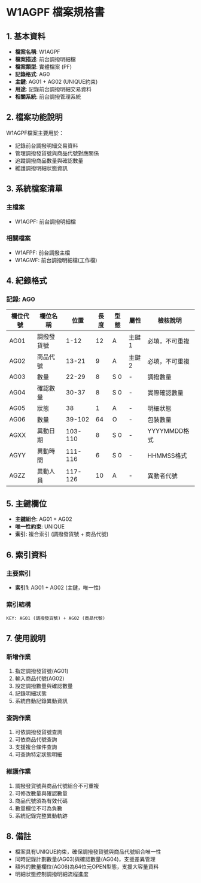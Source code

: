 # W1AGPF 檔案規格書

## 1. 基本資料
- **檔案名稱**: W1AGPF
- **檔案描述**: 前台調撥明細檔
- **檔案類型**: 實體檔案 (PF)
- **記錄格式**: AG0
- **主鍵**: AG01 + AG02 (UNIQUE約束)
- **用途**: 記錄前台調撥明細交易資料
- **相關系統**: 前台調撥管理系統

## 2. 檔案功能說明
W1AGPF檔案主要用於：
- 記錄前台調撥明細交易資料
- 管理調撥發貨號與商品代號對應關係
- 追蹤調撥商品數量與確認數量
- 維護調撥明細狀態資訊

## 3. 系統檔案清單
### 主檔案
- W1AGPF: 前台調撥明細檔

### 相關檔案
- W1AFPF: 前台調撥主檔
- W1AGWF: 前台調撥明細檔(工作檔)

## 4. 紀錄格式

### 記錄: AG0
| 欄位代號 | 欄位名稱 | 位置 | 長度 | 型態 | 屬性 | 檢核說明 |
|----------|----------|------|------|------|------|----------|
| AG01 | 調撥發貨號 | 1-12 | 12 | A | 主鍵1 | 必填，不可重複 |
| AG02 | 商品代號 | 13-21 | 9 | A | 主鍵2 | 必填，不可重複 |
| AG03 | 數量 | 22-29 | 8 | S 0 | - | 調撥數量 |
| AG04 | 確認數量 | 30-37 | 8 | S 0 | - | 實際確認數量 |
| AG05 | 狀態 | 38 | 1 | A | - | 明細狀態 |
| AG06 | 數量 | 39-102 | 64 | O | - | 包裝數量 |
| AGXX | 異動日期 | 103-110 | 8 | S 0 | - | YYYYMMDD格式 |
| AGYY | 異動時間 | 111-116 | 6 | S 0 | - | HHMMSS格式 |
| AGZZ | 異動人員 | 117-126 | 10 | A | - | 異動者代號 |

## 5. 主鍵欄位
- **主鍵組合**: AG01 + AG02
- **唯一性約束**: UNIQUE
- **索引**: 複合索引 (調撥發貨號 + 商品代號)

## 6. 索引資料
### 主要索引
- **索引1**: AG01 + AG02 (主鍵，唯一性)

### 索引結構
```
KEY: AG01 (調撥發貨號) + AG02 (商品代號)
```

## 7. 使用說明
### 新增作業
1. 指定調撥發貨號(AG01)
2. 輸入商品代號(AG02)
3. 設定調撥數量與確認數量
4. 記錄明細狀態
5. 系統自動記錄異動資訊

### 查詢作業
1. 可依調撥發貨號查詢
2. 可依商品代號查詢
3. 支援複合條件查詢
4. 可查詢特定狀態明細

### 維護作業
1. 調撥發貨號與商品代號組合不可重複
2. 可修改數量與確認數量
3. 商品代號須為有效代碼
4. 數量欄位不可為負數
5. 系統記錄完整異動軌跡

## 8. 備註
- 檔案具有UNIQUE約束，確保調撥發貨號與商品代號組合唯一性
- 同時記錄計劃數量(AG03)與確認數量(AG04)，支援差異管理
- 額外的數量欄位(AG06)為64位元OPEN型態，支援大容量資料
- 明細狀態控制調撥明細流程進度 